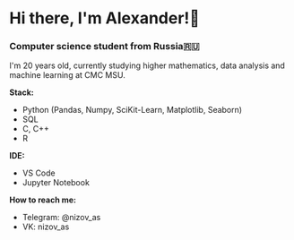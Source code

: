 # Hi there, I'm Alexander!👋
### Computer science student from Russia🇷🇺

I'm 20 years old, currently studying higher mathematics, data analysis and machine learning at CMC MSU.

**Stack:**
- Python (Pandas, Numpy, SciKit-Learn, Matplotlib, Seaborn)
- SQL
- C, C++
- R

**IDE:**
- VS Code
- Jupyter Notebook

**How to reach me:**
* Telegram: @nizov_as
* VK: nizov_as


<!--
**nizov-as/nizov-as** is a ✨ _special_ ✨ repository because its `README.md` (this file) appears on your GitHub profile.

Here are some ideas to get you started:

- 🔭 I’m currently working on ...
- 🌱 I’m currently learning ...
- 👯 I’m looking to collaborate on ...
- 🤔 I’m looking for help with ...
- 💬 Ask me about ...
- 📫 How to reach me: ...
- 😄 Pronouns: ...
- ⚡ Fun fact: ...
-->
